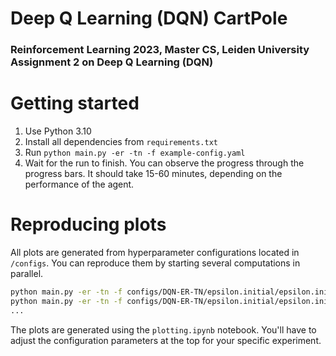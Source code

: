 # Deep Q Learning (DQN) CartPole

### Reinforcement Learning 2023, Master CS, Leiden University Assignment 2 on Deep Q Learning (DQN)



# Getting started

1. Use Python 3.10
2. Install all dependencies from `requirements.txt`
3. Run `python main.py -er -tn -f example-config.yaml`
4. Wait for the run to finish. You can observe the progress through the progress bars. It should take 15-60 minutes, depending on the performance of the agent.


# Reproducing plots
All plots are generated from hyperparameter configurations located in `/configs`.
You can reproduce them by starting several computations in parallel. 

```sh
python main.py -er -tn -f configs/DQN-ER-TN/epsilon.initial/epsilon.initial-1.yaml
python main.py -er -tn -f configs/DQN-ER-TN/epsilon.initial/epsilon.initial-2.yaml
...
```

The plots are generated using the `plotting.ipynb` notebook. You'll have to adjust the configuration parameters at the top for your specific experiment.

